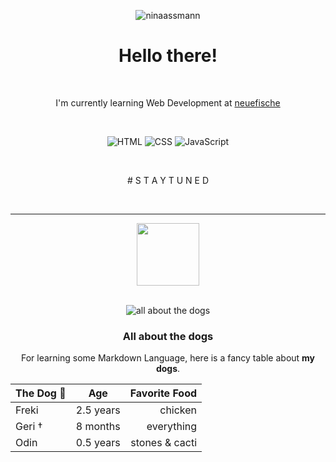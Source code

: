 <div align="center">
  
  ![ninaassmann](https://github.com/ninaassmann/ninaassmann/assets/97239098/c64360fa-591e-47fc-b1fc-f0a4d4cfbff7)


  # Hello there!
  
  <br>
  
  I'm currently learning Web Development at [neuefische](https://www.neuefische.de/bootcamp/web-development)
  
  <br>
  
  ![HTML](https://img.shields.io/badge/HTML5-E34F26?style=for-the-badge&logo=html5&logoColor=white)
  ![CSS](https://img.shields.io/badge/CSS3-1572B6?style=for-the-badge&logo=css3&logoColor=white)
  ![JavaScript](https://img.shields.io/badge/JavaScript-F7DF1E?style=for-the-badge&logo=javascript&logoColor=black)

  <br>

  <p> # S T A Y T U N E D </p>
  
  <br>
</div>

---

<div align="center">
  <img src="https://media.giphy.com/media/hqU2KkjW5bE2v2Z7Q2/giphy.gif" width="100"/>
  <br>
</div>

<br>
<div align="center">
  
![all about the dogs](https://github.com/ninaassmann/ninaassmann/assets/97239098/3e0242c8-5b4a-437d-9b63-6767c231d578)

### All about the dogs

For learning some Markdown Language, here is a fancy table about **my dogs**.

| The Dog :dog:  | Age        | Favorite Food  |
| -------------- |:----------:| --------------:|
| Freki          | 2.5 years  | chicken        |
| Geri †         | 8 months   | everything     |
| Odin           | 0.5 years  | stones & cacti |
</div>
